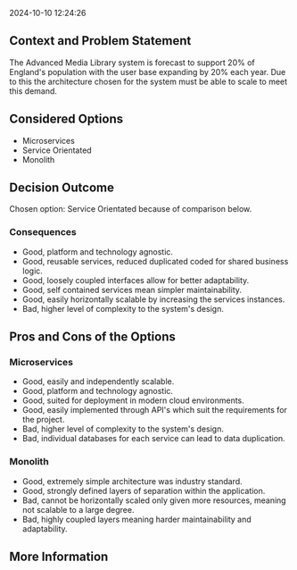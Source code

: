 2024-10-10 12:24:26
## Context and Problem Statement

The Advanced Media Library system is forecast to support 20% of England's population with the user base expanding by 20% each year. Due to this the architecture chosen for the system must be able to scale to meet this demand.

## Considered Options

- Microservices
- Service Orientated
- Monolith

## Decision Outcome

Chosen option: Service Orientated because of comparison below.

### Consequences

- Good, platform and technology agnostic.
- Good, reusable services, reduced duplicated coded for shared business logic.
- Good, loosely coupled interfaces allow for better adaptability.
- Good, self contained services mean simpler maintainability.
- Good, easily horizontally scalable by increasing the services instances.
- Bad, higher level of complexity to the system's design.

## Pros and Cons of the Options

### Microservices 

- Good, easily and independently scalable.
- Good, platform and technology agnostic. 
- Good, suited for deployment in modern cloud environments.
- Good, easily implemented through API's which suit the requirements for the project.
- Bad, higher level of complexity to the system's design.
- Bad, individual databases for each service can lead to data duplication.


### Monolith

- Good, extremely simple architecture was industry standard.
- Good, strongly defined layers of separation within the application.
- Bad, cannot be horizontally scaled only given more resources, meaning not scalable to a large degree. 
- Bad, highly coupled layers meaning harder maintainability and adaptability.

## More Information
